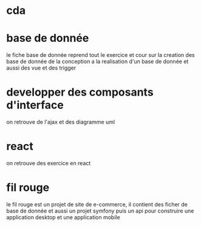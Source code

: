 # cda

# base de donnée
le fiche base de donnée reprend tout le exercice et cour sur la creation des base de donnée de la conception a la realisation d'un base de donnée et aussi des vue et des trigger

# developper des composants d'interface
on retrouve de l'ajax et des diagramme uml

# react
on retrouve des exercice en react

# fil rouge
le fil rouge est un projet de site de e-commerce, il contient des ficher de base de donnée et aussi un projet symfony puis un api pour construire une application desktop et une application mobile
